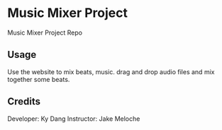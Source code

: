 # Music Mixer Project
Music Mixer Project Repo

## Usage
Use the website to mix beats, music. drag and drop audio files and mix together some beats.

## Credits
Developer: Ky Dang
Instructor: Jake Meloche

